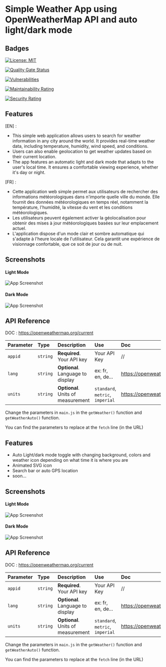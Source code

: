 

# Simple Weather App using OpenWeatherMap API and auto light/dark mode



## Badges

  
[![License: MIT](https://img.shields.io/badge/License-MIT-yellow.svg)](https://opensource.org/licenses/MIT)
  
[![Quality Gate Status](https://sonarcloud.io/api/project_badges/measure?project=valdruide_simple-weather-app&metric=alert_status)](https://sonarcloud.io/summary/new_code?id=valdruide_simple-weather-app)

[![Vulnerabilities](https://sonarcloud.io/api/project_badges/measure?project=valdruide_simple-weather-app&metric=vulnerabilities)](https://sonarcloud.io/summary/new_code?id=valdruide_simple-weather-app)

[![Maintainability Rating](https://sonarcloud.io/api/project_badges/measure?project=valdruide_simple-weather-app&metric=sqale_rating)](https://sonarcloud.io/summary/new_code?id=valdruide_simple-weather-app)

[![Security Rating](https://sonarcloud.io/api/project_badges/measure?project=valdruide_simple-weather-app&metric=security_rating)](https://sonarcloud.io/summary/new_code?id=valdruide_simple-weather-app)

## Features
[EN] :
- This simple web application allows users to search for weather information in any city around the world. It provides real-time weather data, including temperature, humidity, wind speed, and conditions.
- Users can also enable geolocation to get weather updates based on their current location.
- The app features an automatic light and dark mode that adapts to the user's local time. It ensures a comfortable viewing experience, whether it's day or night.

[FR] : 
- Cette application web simple permet aux utilisateurs de rechercher des informations météorologiques dans n'importe quelle ville du monde. Elle fournit des données météorologiques en temps réel, notamment la température, l'humidité, la vitesse du vent et les conditions météorologiques.
- Les utilisateurs peuvent également activer la géolocalisation pour obtenir des mises à jour météorologiques basées sur leur emplacement actuel.
- L'application dispose d'un mode clair et sombre automatique qui s'adapte à l'heure locale de l'utilisateur. Cela garantit une expérience de visionnage confortable, que ce soit de jour ou de nuit.

## Screenshots

#### Light Mode
![App Screenshot](https://i.imgur.com/YuWvV17.png)
#### Dark Mode
![App Screenshot](https://i.imgur.com/wI9vDeu.png)


## API Reference

DOC : https://openweathermap.org/current



| Parameter | Type     | Description                |Use|Doc|
| :-------- | :------- | :------------------------- | :---------- | :---------- |
| `appid` | `string` | **Required**. Your API key | Your API Key | //|
| `lang` | `string` | **Optional**. Language to display | ex: fr, en, de...| https://openweathermap.org/current#multi |
| `units` | `string` | **Optional**. Units of measurement | `standard`, `metric`, `imperial` | https://openweathermap.org/current#data|


Change the parameters in `main.js` in the `getWeather()` function and `getWeatherAuto()` function.

You can find the parameters to replace at the `fetch` line (in the URL)

## Features

- Auto Light/dark mode toggle with changing background, colors and weather icon depending on what time it is where you are
- Animated SVG icon
- Search bar or auto GPS location
- soon...


## Screenshots

#### Light Mode
![App Screenshot](https://i.imgur.com/YuWvV17.png)
#### Dark Mode
![App Screenshot](https://i.imgur.com/wI9vDeu.png)


## API Reference

DOC : https://openweathermap.org/current



| Parameter | Type     | Description                |Use|Doc|
| :-------- | :------- | :------------------------- | :---------- | :---------- |
| `appid` | `string` | **Required**. Your API key | Your API Key | //|
| `lang` | `string` | **Optional**. Language to display | ex: fr, en, de...| https://openweathermap.org/current#multi |
| `units` | `string` | **Optional**. Units of measurement | `standard`, `metric`, `imperial` | https://openweathermap.org/current#data|


Change the parameters in `main.js` in the `getWeather()` function and `getWeatherAuto()` function.

You can find the parameters to replace at the `fetch` line (in the URL)
